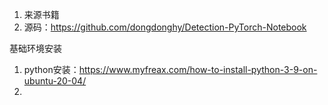 1. 来源书籍
2. 源码：https://github.com/dongdonghy/Detection-PyTorch-Notebook

基础环境安装
1. python安装：https://www.myfreax.com/how-to-install-python-3-9-on-ubuntu-20-04/
2. 
